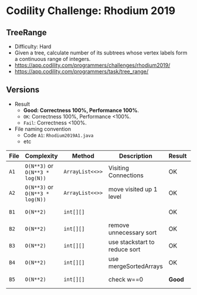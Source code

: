 # Codility Challenge: Rhodium 2019

## TreeRange

- Difficulty: Hard
- Given a tree, calculate number of its subtrees whose vertex labels form a continuous range of integers.
- <https://app.codility.com/programmers/challenges/rhodium2019/>
- <https://app.codility.com/programmers/task/tree_range/>

## Versions

- Result
  - **Good: Correctness 100%, Performance 100%**.
  - `OK`: Correctness 100%, Performance <100%.
  - `Fail`: Correctness <100%.
- File naming convention
  - Code `A1`: `Rhodium2019A1.java`
  - etc

| File | Complexity                      | Method          | Description                   | Result   | Report                                                                  |
| ---- | ------------------------------- | --------------- | ----------------------------- | -------- | ----------------------------------------------------------------------- |
| `A1` | `O(N**3)` or `O(N**3 * log(N))` | `ArrayList<<>>` | Visiting Connections          | OK       | [PJQM65-YNK](https://app.codility.com/demo/results/trainingPJQM65-YNK/) |
| `A2` | `O(N**3)` or `O(N**3 * log(N))` | `ArrayList<<>>` | move visited up 1 level       | OK       | [44PU6-6G3](https://app.codility.com/demo/results/trainingK44PU6-6G3/)  |
| `B1` | `O(N**2)`                       | `int[][]`       |                               | OK       | [R6G2Y3-DKR](https://app.codility.com/demo/results/trainingR6G2Y3-DKR/) |
| `B2` | `O(N**2)`                       | `int[][]`       | remove unnecessary sort       | OK       | [7V5WVA-MPW](https://app.codility.com/demo/results/training7V5WVA-MPW/) |
| `B3` | `O(N**2)`                       | `int[][]`       | use stackstart to reduce sort | OK       | [WX52CG-5VV](https://app.codility.com/demo/results/trainingWX52CG-5VV/) |
| `B4` | `O(N**2)`                       | `int[][]`       | use mergeSortedArrays         | OK       | [D7RAC7-BAA](https://app.codility.com/demo/results/trainingD7RAC7-BAA/) |
| `B5` | `O(N**2)`                       | `int[][]`       | check w==0                    | **Good** | [BEV4JV-TN2](https://app.codility.com/demo/results/trainingBEV4JV-TN2/) |
